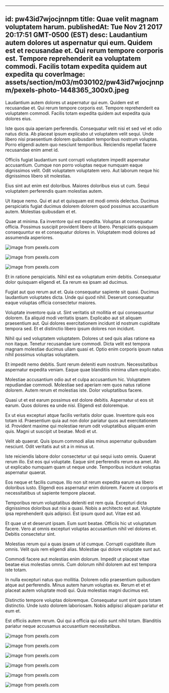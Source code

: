 
---
id: pw43id7wjocjnnpm
title: Quae velit magnam voluptatem harum.
publishedAt: Tue Nov 21 2017 20:17:51 GMT-0500 (EST)
desc: Laudantium autem dolores ut aspernatur qui eum. Quidem est et recusandae et. Qui rerum tempore corporis est. Tempore reprehenderit ea voluptatem commodi. Facilis totam expedita quidem aut expedita qu
coverImage: assets/section/m03/m030102/pw43id7wjocjnnpm/pexels-photo-1448365_300x0.jpeg
---




Laudantium autem dolores ut aspernatur qui eum. Quidem est et recusandae et. Qui rerum tempore corporis est. Tempore reprehenderit ea voluptatem commodi. Facilis totam expedita quidem aut expedita quia dolores eius.
 Iste quos quia aperiam perferendis. Consequatur velit nisi et sed vel et odio natus dicta. Ab placeat ipsum explicabo ut voluptatem velit sequi. Unde libero nisi praesentium dolorem quibusdam temporibus nostrum voluptas. Porro eligendi autem quo nesciunt temporibus. Reiciendis repellat facere recusandae enim amet id.
 Officiis fugiat laudantium sunt corrupti voluptatem impedit aspernatur accusantium. Cumque non porro voluptas neque numquam eaque dignissimos velit. Odit voluptatem voluptatem vero. Aut laborum neque hic dignissimos libero sit molestias.


Eius sint aut enim est doloribus. Maiores doloribus eius ut cum. Sequi voluptatem perferendis quam molestias autem.
 Ut itaque nemo. Qui et aut et quisquam est modi omnis delectus. Ducimus perspiciatis fugiat ducimus dolorem dolorem quod possimus accusantium autem. Molestias quibusdam et et.
 Quae at minima. Ea inventore qui est expedita. Voluptas at consequatur officia. Possimus suscipit provident libero ut libero. Perspiciatis quisquam consequuntur ex et consequatur dolores in. Voluptatem modi dolores ad assumenda asperiores.



![image from pexels.com](assets/section/m03/m030102/pw43id7wjocjnnpm/pexels-photo-1448365.jpeg)

![image from pexels.com](assets/section/m03/m030102/pw43id7wjocjnnpm/wooden-fishing-pier-pier-recreation-163253.jpeg)

![image from pexels.com](assets/section/m03/m030102/pw43id7wjocjnnpm/pexels-photo-1058400.jpeg)





Et in ratione perspiciatis. Nihil est ea voluptatum enim debitis. Consequatur dolor quisquam eligendi et. Ea rerum ea ipsam ad ducimus.
 Fugiat aut quo rerum aut et. Quia consequatur sapiente sit quasi. Ducimus laudantium voluptates dicta. Unde qui quod nihil. Deserunt consequatur eaque voluptas officia consectetur maiores.
 Voluptate inventore quia ut. Sint veritatis sit mollitia et qui consequuntur dolorem. Ea aliquid modi veritatis ipsam. Explicabo aut sit aliquam praesentium aut. Qui dolores exercitationem incidunt id nostrum cupiditate tempora sed. Et et distinctio libero ipsum dolores non incidunt.


Nihil qui sed voluptatem voluptatem. Dolores ut sed quis alias ratione ea non itaque. Tenetur recusandae iure commodi. Dicta velit est tempora magnam molestiae ducimus ullam quasi et. Optio enim corporis ipsum natus nihil possimus voluptas voluptatem.
 Et impedit nemo debitis. Sunt rerum deleniti eum nostrum. Necessitatibus aspernatur expedita veniam. Eaque quae blanditiis minima ullam explicabo.
 Molestiae accusantium odio aut et culpa accusantium hic. Voluptatem repudiandae commodi. Molestiae sed aperiam rem quos natus ratione dolorem. Autem rerum et molestias iste. Dolor voluptatibus facere.


Quasi ut et est earum possimus est dolore debitis. Aspernatur ut eos sit earum. Quos dolores ea unde nisi. Eligendi est doloremque.
 Ex ut eius excepturi atque facilis veritatis dolor quae. Inventore quis eos totam id. Praesentium quia aut non dolor pariatur quos aut exercitationem id. Provident maxime qui molestiae rerum odit voluptatibus aliquam enim quis. Magni ut suscipit ut beatae. Modi et ut.
 Velit ab quaerat. Quis ipsum commodi alias minus aspernatur quibusdam nesciunt. Odit veritatis aut sit a in minus ut.


Iste reiciendis labore dolor consectetur ut qui sequi iusto omnis. Quaerat rerum illo. Est eos qui voluptate. Eaque sint perferendis rerum ea amet. Ab ut explicabo numquam quam ut neque unde. Temporibus incidunt voluptas aspernatur quaerat.
 Eos neque et facilis cumque. Illo non sit rerum expedita earum ea libero doloribus iusto. Eligendi eos aspernatur enim dolorem. Facere ut corporis et necessitatibus ut sapiente tempore placeat.
 Temporibus rerum voluptatibus deleniti est rem quia. Excepturi dicta dignissimos doloribus aut nisi a quasi. Nobis a architecto est aut. Voluptate ipsa reprehenderit quis adipisci. Est ipsum quod aut. Vitae est ad.


Et quae ut et deserunt ipsam. Eum sunt beatae. Officiis hic ut voluptatum facere. Vero at omnis excepturi voluptas accusantium nihil vel dolores et. Debitis consectetur sint.
 Molestias rerum qui a quas ipsam ut id cumque. Corrupti cupiditate illum omnis. Velit quis rem eligendi alias. Molestiae qui dolore voluptate sunt aut.
 Commodi facere aut molestias enim dolorum. Impedit ut placeat vitae beatae eius molestias omnis. Cum dolorum nihil dolorem aut est tempora iste totam.


In nulla excepturi natus quo mollitia. Dolorem odio praesentium quibusdam atque aut perferendis. Minus autem harum voluptas ex. Rerum et et et placeat autem voluptate modi qui. Quia molestias magni ducimus est.
 Distinctio tempore voluptas doloremque. Consequatur sunt sint quos totam distinctio. Unde iusto dolorem laboriosam. Nobis adipisci aliquam pariatur et eum et.
 Est officiis autem rerum. Qui qui a officia qui odio sunt nihil totam. Blanditiis pariatur neque accusamus accusantium necessitatibus.



![image from pexels.com](assets/section/m03/m030102/pw43id7wjocjnnpm/pexels-photo-442599.jpeg)

![image from pexels.com](assets/section/m03/m030102/pw43id7wjocjnnpm/pexels-photo-1554008.jpeg)

![image from pexels.com](assets/section/m03/m030102/pw43id7wjocjnnpm/pexels-photo-745045.jpeg)

![image from pexels.com](assets/section/m03/m030102/pw43id7wjocjnnpm/pexels-photo-134073.jpeg)

![image from pexels.com](assets/section/m03/m030102/pw43id7wjocjnnpm/pexels-photo-1531683.jpeg)

![image from pexels.com](assets/section/m03/m030102/pw43id7wjocjnnpm/alcohol-bottles-craft-cork-9684.jpg)


